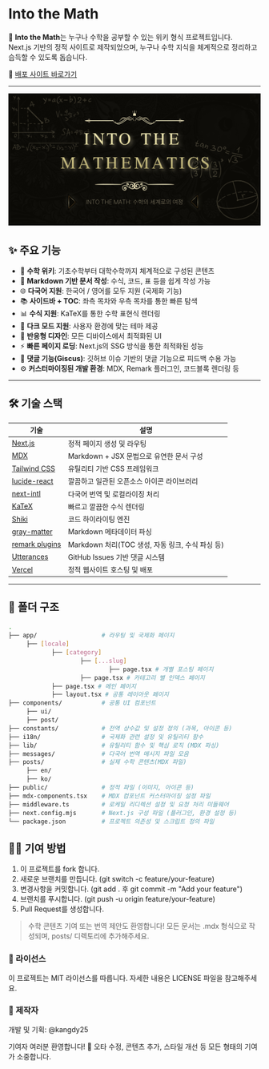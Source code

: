 # Into the Math

📘 **Into the Math**는 누구나 수학을 공부할 수 있는 위키 형식 프로젝트입니다.  
Next.js 기반의 정적 사이트로 제작되었으며, 누구나 수학 지식을 체계적으로 정리하고 습득할 수 있도록 돕습니다.

🔗 [배포 사이트 바로가기](https://into-the-math.vercel.app/ko)

---
<img src="./public/thumbnail.png" />

## ✨ 주요 기능

- 🧠 **수학 위키**: 기초수학부터 대학수학까지 체계적으로 구성된 콘텐츠
- 📝 **Markdown 기반 문서 작성**: 수식, 코드, 표 등을 쉽게 작성 가능
- 🌐 **다국어 지원**: 한국어 / 영어를 모두 지원 (국제화 기능)
- 📚 **사이드바 + TOC**: 좌측 목차와 우측 목차를 통한 빠른 탐색
- 📊 **수식 지원**: KaTeX를 통한 수학 표현식 렌더링
- 🌙 **다크 모드 지원**: 사용자 환경에 맞는 테마 제공
- 🎨 **반응형 디자인**: 모든 디바이스에서 최적화된 UI
- ⚡ **빠른 페이지 로딩**: Next.js의 SSG 방식을 통한 최적화된 성능
- 💬 **댓글 기능(Giscus)**: 깃허브 이슈 기반의 댓글 기능으로 피드백 수용 가능
- ⚙️ **커스터마이징된 개발 환경**: MDX, Remark 플러그인, 코드블록 렌더링 등

---

## 🛠️ 기술 스택

| 기술 | 설명 |
|------|------|
| [Next.js](https://nextjs.org/) | 정적 페이지 생성 및 라우팅 |
| [MDX](https://mdxjs.com/) | Markdown + JSX 문법으로 유연한 문서 구성 |
| [Tailwind CSS](https://tailwindcss.com/) | 유틸리티 기반 CSS 프레임워크 |
| [lucide-react](https://github.com/ruicide) | 깔끔하고 일관된 오픈소스 아이콘 라이브러리 |
| [next-intl](https://github.com/amannn/next-intl) | 다국어 번역 및 로컬라이징 처리 |
| [KaTeX](https://katex.org/) | 빠르고 깔끔한 수식 렌더링 |
| [Shiki](https://shiki.style/) | 코드 하이라이팅 엔진 |
| [gray-matter](https://github.com/jonschlinkert/gray-matter) | Markdown 메타데이터 파싱 |
| [remark plugins](https://github.com/remarkjs/remark) | Markdown 처리(TOC 생성, 자동 링크, 수식 파싱 등) |
| [Utterances](https://utteranc.es/) | GitHub Issues 기반 댓글 시스템 |
| [Vercel](https://vercel.com/) | 정적 웹사이트 호스팅 및 배포 |

---

## 📁 폴더 구조

```bash
.
├── app/                  # 라우팅 및 국제화 페이지
     ├── [locale]  
            ├── [category] 
                    ├── [...slug] 
                            ├── page.tsx # 개별 포스팅 페이지
                    ├── page.tsx # 카테고리 별 인덱스 페이지
            ├── page.tsx # 메인 페이지
            ├── layout.tsx # 공통 레이아웃 페이지
├── components/           # 공통 UI 컴포넌트
     ├── ui/
     ├── post/
├── constants/            # 전역 상수값 및 설정 정의 (과목, 아이콘 등)
├── i18n/                 # 국제화 관련 설정 및 유틸리티 함수
├── lib/                  # 유틸리티 함수 및 핵심 로직 (MDX 파싱)
├── messages/             # 다국어 번역 메시지 파일 모음
├── posts/                # 실제 수학 콘텐츠(MDX 파일) 
     ├── en/
     ├── ko/
├── public/               # 정적 파일 (이미지, 아이콘 등)
├── mdx-components.tsx    # MDX 컴포넌트 커스터마이징 설정 파일
├── middleware.ts         # 로케일 리디렉션 설정 및 요청 처리 미들웨어
├── next.config.mjs       # Next.js 구성 파일 (플러그인, 환경 설정 등)
└── package.json          # 프로젝트 의존성 및 스크립트 정의 파일
```

## 🧑‍💻 기여 방법
1. 이 프로젝트를 fork 합니다.
2. 새로운 브랜치를 만듭니다. (git switch -c feature/your-feature)
3. 변경사항을 커밋합니다. (git add . 후 git commit -m "Add your feature")
4. 브랜치를 푸시합니다. (git push -u origin feature/your-feature)
5. Pull Request를 생성합니다.

> 수학 콘텐츠 기여 또는 번역 제안도 환영합니다! 모든 문서는 .mdx 형식으로 작성되며, posts/ 디렉토리에 추가해주세요.

### 📄 라이선스
이 프로젝트는 MIT 라이선스를 따릅니다.
자세한 내용은 LICENSE 파일을 참고해주세요.

### 🙌 제작자
개발 및 기획: @kangdy25

기여자 여러분 환영합니다! 🙏
오타 수정, 콘텐츠 추가, 스타일 개선 등 모든 형태의 기여가 소중합니다.